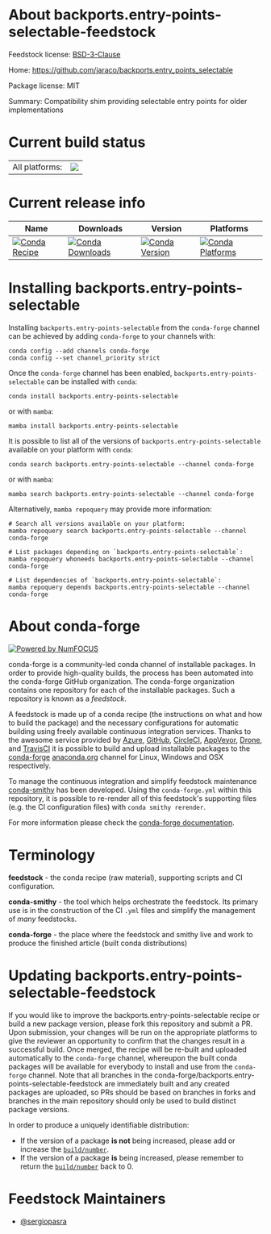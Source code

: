 About backports.entry-points-selectable-feedstock
=================================================

Feedstock license: [BSD-3-Clause](https://github.com/conda-forge/backports.entry-points-selectable-feedstock/blob/main/LICENSE.txt)

Home: https://github.com/jaraco/backports.entry_points_selectable

Package license: MIT

Summary: Compatibility shim providing selectable entry points for older implementations

Current build status
====================


<table><tr><td>All platforms:</td>
    <td>
      <a href="https://dev.azure.com/conda-forge/feedstock-builds/_build/latest?definitionId=20648&branchName=main">
        <img src="https://dev.azure.com/conda-forge/feedstock-builds/_apis/build/status/backports.entry-points-selectable-feedstock?branchName=main">
      </a>
    </td>
  </tr>
</table>

Current release info
====================

| Name | Downloads | Version | Platforms |
| --- | --- | --- | --- |
| [![Conda Recipe](https://img.shields.io/badge/recipe-backports.entry--points--selectable-green.svg)](https://anaconda.org/conda-forge/backports.entry-points-selectable) | [![Conda Downloads](https://img.shields.io/conda/dn/conda-forge/backports.entry-points-selectable.svg)](https://anaconda.org/conda-forge/backports.entry-points-selectable) | [![Conda Version](https://img.shields.io/conda/vn/conda-forge/backports.entry-points-selectable.svg)](https://anaconda.org/conda-forge/backports.entry-points-selectable) | [![Conda Platforms](https://img.shields.io/conda/pn/conda-forge/backports.entry-points-selectable.svg)](https://anaconda.org/conda-forge/backports.entry-points-selectable) |

Installing backports.entry-points-selectable
============================================

Installing `backports.entry-points-selectable` from the `conda-forge` channel can be achieved by adding `conda-forge` to your channels with:

```
conda config --add channels conda-forge
conda config --set channel_priority strict
```

Once the `conda-forge` channel has been enabled, `backports.entry-points-selectable` can be installed with `conda`:

```
conda install backports.entry-points-selectable
```

or with `mamba`:

```
mamba install backports.entry-points-selectable
```

It is possible to list all of the versions of `backports.entry-points-selectable` available on your platform with `conda`:

```
conda search backports.entry-points-selectable --channel conda-forge
```

or with `mamba`:

```
mamba search backports.entry-points-selectable --channel conda-forge
```

Alternatively, `mamba repoquery` may provide more information:

```
# Search all versions available on your platform:
mamba repoquery search backports.entry-points-selectable --channel conda-forge

# List packages depending on `backports.entry-points-selectable`:
mamba repoquery whoneeds backports.entry-points-selectable --channel conda-forge

# List dependencies of `backports.entry-points-selectable`:
mamba repoquery depends backports.entry-points-selectable --channel conda-forge
```


About conda-forge
=================

[![Powered by
NumFOCUS](https://img.shields.io/badge/powered%20by-NumFOCUS-orange.svg?style=flat&colorA=E1523D&colorB=007D8A)](https://numfocus.org)

conda-forge is a community-led conda channel of installable packages.
In order to provide high-quality builds, the process has been automated into the
conda-forge GitHub organization. The conda-forge organization contains one repository
for each of the installable packages. Such a repository is known as a *feedstock*.

A feedstock is made up of a conda recipe (the instructions on what and how to build
the package) and the necessary configurations for automatic building using freely
available continuous integration services. Thanks to the awesome service provided by
[Azure](https://azure.microsoft.com/en-us/services/devops/), [GitHub](https://github.com/),
[CircleCI](https://circleci.com/), [AppVeyor](https://www.appveyor.com/),
[Drone](https://cloud.drone.io/welcome), and [TravisCI](https://travis-ci.com/)
it is possible to build and upload installable packages to the
[conda-forge](https://anaconda.org/conda-forge) [anaconda.org](https://anaconda.org/)
channel for Linux, Windows and OSX respectively.

To manage the continuous integration and simplify feedstock maintenance
[conda-smithy](https://github.com/conda-forge/conda-smithy) has been developed.
Using the ``conda-forge.yml`` within this repository, it is possible to re-render all of
this feedstock's supporting files (e.g. the CI configuration files) with ``conda smithy rerender``.

For more information please check the [conda-forge documentation](https://conda-forge.org/docs/).

Terminology
===========

**feedstock** - the conda recipe (raw material), supporting scripts and CI configuration.

**conda-smithy** - the tool which helps orchestrate the feedstock.
                   Its primary use is in the construction of the CI ``.yml`` files
                   and simplify the management of *many* feedstocks.

**conda-forge** - the place where the feedstock and smithy live and work to
                  produce the finished article (built conda distributions)


Updating backports.entry-points-selectable-feedstock
====================================================

If you would like to improve the backports.entry-points-selectable recipe or build a new
package version, please fork this repository and submit a PR. Upon submission,
your changes will be run on the appropriate platforms to give the reviewer an
opportunity to confirm that the changes result in a successful build. Once
merged, the recipe will be re-built and uploaded automatically to the
`conda-forge` channel, whereupon the built conda packages will be available for
everybody to install and use from the `conda-forge` channel.
Note that all branches in the conda-forge/backports.entry-points-selectable-feedstock are
immediately built and any created packages are uploaded, so PRs should be based
on branches in forks and branches in the main repository should only be used to
build distinct package versions.

In order to produce a uniquely identifiable distribution:
 * If the version of a package **is not** being increased, please add or increase
   the [``build/number``](https://docs.conda.io/projects/conda-build/en/latest/resources/define-metadata.html#build-number-and-string).
 * If the version of a package **is** being increased, please remember to return
   the [``build/number``](https://docs.conda.io/projects/conda-build/en/latest/resources/define-metadata.html#build-number-and-string)
   back to 0.

Feedstock Maintainers
=====================

* [@sergiopasra](https://github.com/sergiopasra/)

